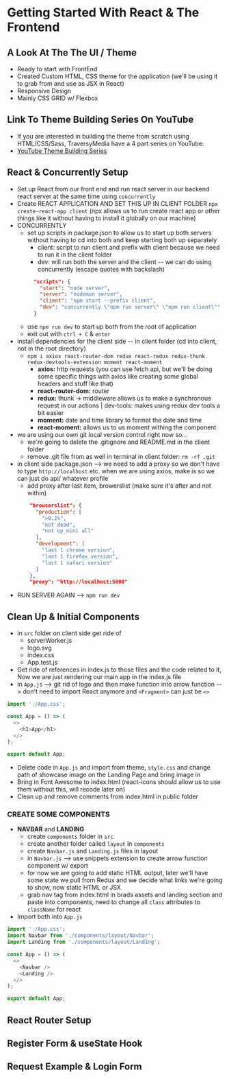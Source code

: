 # Getting Started With React & The Frontend

## A Look At The The UI / Theme
* Ready to start with FrontEnd
* Created Custom HTML, CSS theme for the application (we'll be using it to grab from and use as JSX in React)
* Responsive Design
* Mainly CSS GRID w/ Flexbox

## Link To Theme Building Series On YouTube
* If you are interested in building the theme from scratch using HTML/CSS/Sass, TraversyMedia have a 4 part series on YouTube:
* [YouTube Theme Building Series](https://www.youtube.com/watch?v=IFM9hbapeA0&list=PLillGF-Rfqba3xeEvDzIcUCxwMlGiewfV)

## React & Concurrently Setup
* Set up React from our front end and run react server in our backend react server at the same time using `concurrently`
* Create REACT APPLICATION AND SET THIS UP IN CLIENT FOLDER `npx create-react-app client` (npx allows us to run create react app or other things like it without having to install it globally on our machine)
* CONCURRENTLY
    - set up scripts in package.json to allow us to start up both servers without having to cd into both and keep starting both up separately 
        - client: script to run client and prefix with client because we need to run it in the client folder
        - dev: will run both the server and the client -- we can do using concurrently (escape quotes with backslash)
        ```json
          "scripts": {
            "start": "node server",
            "server": "nodemon server",
            "client": "npm start --prefix client",
            "dev": "concurrently \"npm run server\" \"npm run client\""
          }
        ```
    - use `npm run dev` to start up both from the root of application
    - exit out with `ctrl + C` & `enter`
* install dependencies for the client side -- in client folder (cd into client, not in the root directory)
    - `npm i axios react-router-dom redux react-redux redux-thunk redux-devtools-extension moment react-moment`
        - **axios:** http requests (you can use fetch api, but we'll be doing some specific things with axios like creating some global headers and stuff like that)
        - **react-router-dom:** router 
        - **redux:** thunk -> middleware allows us to make a synchronous request in our actions | dev-tools: makes using redux dev tools a bit easier
        - **moment:** date and time library to format the date and time
        - **react-moment:** allows us to us moment withing the component 
* we are using our own git local version control right now so...
    - we're going to delete the .gitignore and README.md in the client folder
    - remove .git file from as well in terminal in client folder: `rm -rf .git` 
* in client side package.json --> we need to add a proxy so we don't have to type `http://localhost` etc. when we are using axios, make is so we can just do api/ whatever profile
    - add proxy after last item, browerslist (make sure it's after and not within)
    ```json
        "browserslist": {
          "production": [
            ">0.2%",
            "not dead",
            "not op_mini all"
          ],
          "development": [
            "last 1 chrome version",
            "last 1 firefox version",
            "last 1 safari version"
          ]
        },
        "proxy": "http://localhost:5000"
    ```
* RUN SERVER AGAIN --> `npm run dev`

## Clean Up & Initial Components
* in `src` folder on client side get ride of
    - serverWorker.js
    - logo.svg
    - index.css
    - App.test.js
* Get ride of references in index.js to those files and the code related to it, Now we are just rendering our main app in the index.js file
* in `App.js` --> git rid of logo and then make function into arrow function --> don't need to import React anymore and `<Fragment>` can just be `<>`
```js
import './App.css';

const App = () => (
  <>
    <h1>App</h1>
  </>
);

export default App;
```
* Delete code in `App.js` and import from theme, `style.css` and change path of showcase image on the Landing Page and bring image in
* Bring in Font Awesome to index.html (react-icons should allow us to use them without this, will recode later on)
* Clean up and remove comments from index.html in public folder

### CREATE SOME COMPONENTS
* **NAVBAR** and **LANDING**
    - create `components` folder in `src`
    - create another folder called `layout` in `components` 
    - create `Navbar.js` and `Landing.js` files in layout
    - in `Navbar.js` --> use snippets extension to create arrow function component w/ export
    - for now we are going to add static HTML output, later we'll have some state we pull from Redux and we decide what links we're going to show, now static HTML or JSX
    - grab nav tag from index.html in brads assets and landing section and paste into components, need to change all `class` attributes to `className` for react
* Import both into `App.js`
```js
import './App.css';
import Navbar from './components/layout/Navbar';
import Landing from './components/layout/Landing';

const App = () => (
  <>
    <Navbar />
    <Landing />
  </>
);

export default App;
```

## React Router Setup

## Register Form & useState Hook

## Request Example & Login Form
